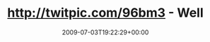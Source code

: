 ---
retweeted: false
source: <a href="http://twitter.com" rel="nofollow">Twitter Web Client</a>
entities:
  hashtags:
  - text: wg
    indices:
    - '52'
    - '55'
  - text: urlaub
    indices:
    - '56'
    - '63'
  symbols: []
  user_mentions: []
  urls: []
display_text_range:
- '0'
- '63'
favorite_count: '0'
id_str: '2458467375'
truncated: false
retweet_count: '0'
id: '2458467375'
created_at: Fri Jul 03 19:22:29 +0000 2009
favorited: false
full_text: 'http://twitpic.com/96bm3 - Well then. Ab nach Prag! #wg #urlaub'
lang: de
tags:
- wg
- urlaub
- pesos:twitter
date: '2009-07-03T19:22:29+00:00'
src: https://twitter.com/bascht/status/2458467375
original_url: https://twitter.com/bascht/status/2458467375
type: twitter_tweet
text: 'http://twitpic.com/96bm3 - Well then. Ab nach Prag! #wg #urlaub'
title: http://twitpic.com/96bm3 - Well

---